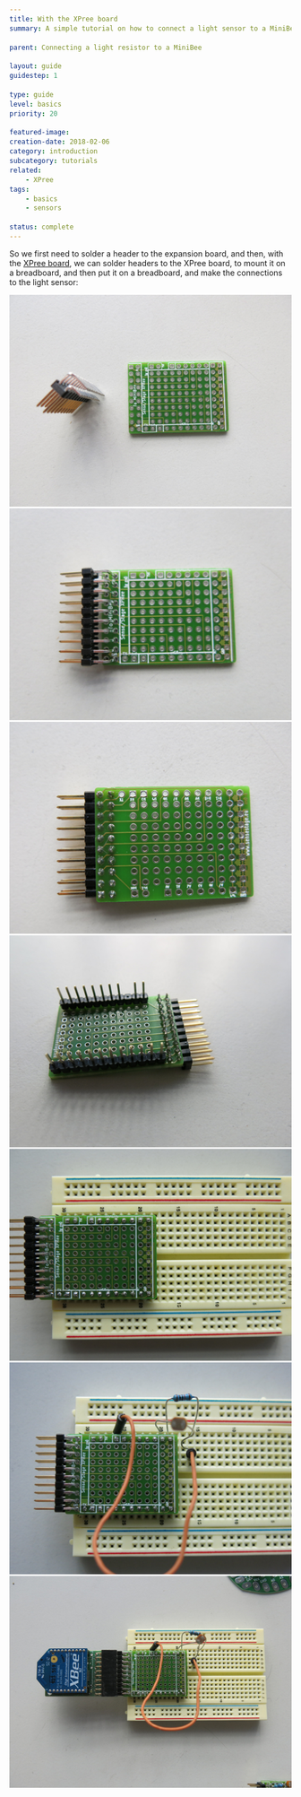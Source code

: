 ```yaml
---
title: With the XPree board
summary: A simple tutorial on how to connect a light sensor to a MiniBee and get the data from it into your software.

parent: Connecting a light resistor to a MiniBee

layout: guide
guidestep: 1

type: guide
level: basics
priority: 20

featured-image:
creation-date: 2018-02-06
category: introduction
subcategory: tutorials
related:
    - XPree
tags:
    - basics
    - sensors

status: complete
---
```


So we first need to solder a header to the expansion board, and then, with the [XPree board](/sensestage-v1/expansion-boards/xpree), we can solder headers to the XPree board, to mount it on a breadboard, and then put it on a breadboard, and make the connections to the light sensor:

![](/img/lightsensor_xpree_01.jpg)
![](/img/lightsensor_xpree_02.jpg)
![](/img/lightsensor_xpree_03.jpg)
![](/img/lightsensor_xpree_04.jpg)
![](/img/lightsensor_xpree_05.jpg)
![](/img/lightsensor_xpree_06.jpg)
![](/img/lightsensor_xpree_07.jpg)